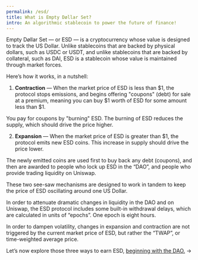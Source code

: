 ```yaml
---
permalink: /esd/
title: What is Empty Døllar Set?
intro: An algorithmic stablecoin to power the future of finance!
---
```


Empty Døllar Set — or ESD — is a cryptocurrency whose value is designed to track the US Dollar. Unlike stablecoins that are backed by physical dollars, such as USDC or USDT, and unlike stablecoins that are backed by collateral, such as DAI, ESD is a stablecoin whose value is maintained through market forces.

Here’s how it works, in a nutshell:

1. **Contraction** — When the market price of ESD is less than $1, the protocol stops emissions, and begins offering "coupons" (debt) for sale at a premium, meaning you can buy $1 worth of ESD for some amount less than $1. 

  You pay for coupons by "burning" ESD. The burning of ESD reduces the supply, which should drive the price higher.

2. **Expansion** — When the market price of ESD is greater than $1, the protocol emits new ESD coins. This increase in supply should drive the price lower. 

  The newly emitted coins are used first to buy back any debt (coupons), and then are awarded to people who lock up ESD in the “DAO”, and people who provide trading liquidity on Uniswap.

These two see-saw mechanisms are designed to work in tandem to keep the price of ESD oscillating around one US Dollar. 

In order to attenuate dramatic changes in liquidity in the DAO and on Uniswap, the ESD protocol includes some built-in withdrawal delays, which are calculated in units of “epochs”. One epoch is eight hours.

In order to dampen volatility, changes in expansion and contraction are not triggered by the current market price of ESD, but rather the “TWAP”, or time-weighted average price.

Let’s now explore those three ways to earn ESD, [beginning with the DAO.](/earn-with-dao//) →